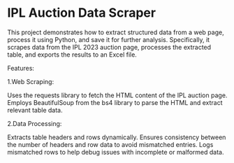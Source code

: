 # IPL Auction Data Scraper
This project demonstrates how to extract structured data from a web page, process it using Python, and save it for further analysis. Specifically, it scrapes data from the IPL 2023 auction page, processes the extracted table, and exports the results to an Excel file.

Features:

1.Web Scraping:

Uses the requests library to fetch the HTML content of the IPL auction page.
Employs BeautifulSoup from the bs4 library to parse the HTML and extract relevant table data.

2.Data Processing:

Extracts table headers and rows dynamically.
Ensures consistency between the number of headers and row data to avoid mismatched entries.
Logs mismatched rows to help debug issues with incomplete or malformed data.

